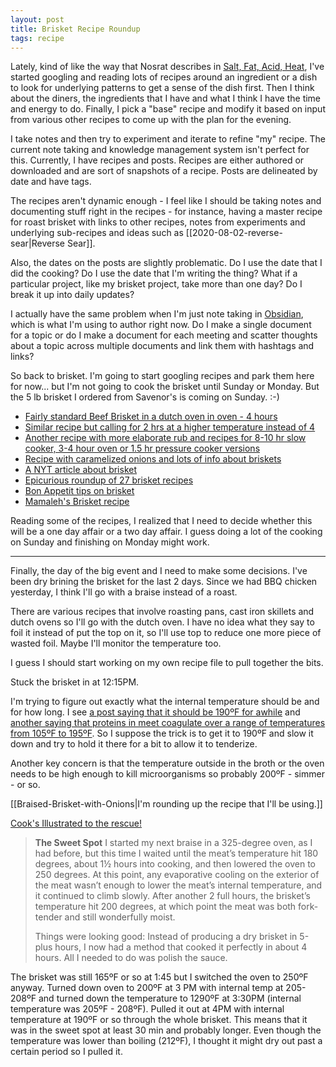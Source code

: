 ```yaml
---
layout: post
title: Brisket Recipe Roundup
tags: recipe
---
```

Lately, kind of like the way that Nosrat describes in [Salt, Fat, Acid, Heat](https://www.saltfatacidheat.com/), I've started googling and reading lots of recipes around an ingredient or a dish to look for underlying patterns to get a sense of the dish first. Then I think about the diners, the ingredients that I have and what I think I have the time and energy to do. Finally, I pick a "base" recipe and modify it based on input from various other recipes to come up with the plan for the evening.

I take notes and then try to experiment and iterate to refine "my" recipe. The current note taking and knowledge management system isn't perfect for this. Currently, I have recipes and posts. Recipes are either authored or downloaded and are sort of snapshots of a recipe. Posts are delineated by date and have tags.

The recipes aren't dynamic enough - I feel like I should be taking notes and documenting stuff right in the recipes - for instance, having a master recipe for roast brisket with links to other recipes, notes from experiments and underlying sub-recipes and ideas such as [[2020-08-02-reverse-sear|Reverse Sear]].

Also, the dates on the posts are slightly problematic. Do I use the date that I did the cooking? Do I use the date that I'm writing the thing? What if a particular project, like my brisket project, take more than one day? Do I break it up into daily updates?

I actually have the same problem when I'm just note taking in [Obsidian](https://obsidian.md/), which is what I'm using to author right now. Do I make a single document for a topic or do I make a document for each meeting and scatter thoughts about a topic across multiple documents and link them with hashtags and links?

So back to brisket. I'm going to start googling recipes and park them here for now... but I'm not going to cook the brisket until Sunday or Monday. But the 5 lb brisket I ordered from Savenor's is coming on Sunday. :-)

- [Fairly standard Beef Brisket in a dutch oven in oven - 4 hours](https://www.foodnetwork.com/recipes/tyler-florence/beef-brisket-recipe-1953114)
- [Similar recipe but calling for 2 hrs at a higher temperature instead of 4](https://www.allrecipes.com/recipe/273034/easy-baked-beef-brisket/)
- [Another recipe with more elaborate rub and recipes for 8-10 hr slow cooker, 3-4 hour oven or 1.5 hr pressure cooker versions](https://cafedelites.com/beef-brisket/)
- [Recipe with caramelized onions and lots of info about briskets](https://dinnerthendessert.com/easy-beef-brisket-recipe/)
- [A NYT article about brisket](https://www.nytimes.com/2019/05/24/dining/smoked-brisket.html)
- [Epicurious roundup of 27 brisket recipes](https://www.epicurious.com/recipes-menus/our-best-briskets-gallery)
- [Bon Appetit tips on brisket](https://www.bonappetit.com/story/how-to-cook-brisket)
- [Mamaleh's Brisket recipe](https://www.bonappetit.com/recipe/mamalehs-brisket)

Reading some of the recipes, I realized that I need to decide whether this will be a one day affair or a two day affair. I guess doing a lot of the cooking on Sunday and finishing on Monday might work.

---

Finally, the day of the big event and I need to make some decisions. I've been dry brining the brisket for the last 2 days. Since we had BBQ chicken yesterday, I think I'll go with a braise instead of a roast.

There are various recipes that involve roasting pans, cast iron skillets and dutch ovens so I'll go with the dutch oven. I have no idea what they say to foil it instead of put the top on it, so I'll use top to reduce one more piece of wasted foil. Maybe I'll monitor the temperature too.

I guess I should start working on my own recipe file to pull together the bits.

Stuck the brisket in at 12:15PM. 

I'm trying to figure out exactly what the internal temperature should be and for how long. I see [a post saying that it should be 190ºF for awhile](https://jamiegeller.com/from-jamie/ask-jamie-geller-can-you-give-me-some-tips-for-braising-meats/#:~:text=To%20achieve%20that%20wonderful%20melt,the%20more%20the%20meat%20softens.) and [another saying that proteins in meet coagulate over a range of temperatures from 105ºF to 195ºF](https://www.exploratorium.edu/cooking/icooks/2-1-03article.html). So I suppose the trick is to get it to 190ºF and slow it down and try to hold it there for a bit to allow it to tenderize.

Another key concern is that the temperature outside in the broth or the oven needs to be high enough to kill microorganisms so probably 200ºF - simmer - or so.

[[Braised-Brisket-with-Onions|I'm rounding up the recipe that I'll be using.]]

[Cook's Illustrated to the rescue!](https://www.cooksillustrated.com/articles/552-how-to-braise-brisket)

>**The Sweet Spot**
>I started my next braise in a 325-degree oven, as I had before, but this time I waited until the meat’s temperature hit 180 degrees, about 1½ hours into cooking, and then lowered the oven to 250 degrees. At this point, any evaporative cooling on the exterior of the meat wasn’t enough to lower the meat’s internal temperature, and it continued to climb slowly. After another 2 full hours, the brisket’s temperature hit 200 degrees, at which point the meat was both fork-tender and still wonderfully moist.
>
>Things were looking good: Instead of producing a dry brisket in 5-plus hours, I now had a method that cooked it perfectly in about 4 hours. All I needed to do was polish the sauce.

The brisket was still 165ºF or so at 1:45 but I switched the oven to 250ºF anyway. Turned down oven to 200ºF at 3 PM with internal temp at 205-208ºF and turned down the temperature to 1290ºF at 3:30PM (internal temperature was 205ºF - 208ºF). Pulled it out at 4PM with internal temperature at 190ºF or so through the whole brisket. This means that it was in the sweet spot at least 30 min and probably longer. Even though the temperature was lower than boiling (212ºF), I thought it might dry out past a certain period so I pulled it.